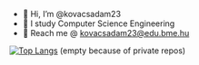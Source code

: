 - 👋 Hi, I’m @kovacsadam23
- 🌱 I study Computer Science Engineering
- 📧 Reach me @ kovacsadam23@edu.bme.hu

[![Top Langs](https://github-readme-stats.vercel.app/api/top-langs/?username=kovacsadam23&layout=compact)](https://github.com/anuraghazra/github-readme-stats)
(empty because of private repos)
